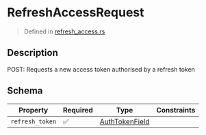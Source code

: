 # RefreshAccessRequest
> Defined in [refresh_access.rs](../../../../../interface/src/interface/routes/auth/refresh_access.rs)

## Description
POST: Requests a new access token authorised by a refresh token

## Schema

| Property | Required | Type | Constraints |
| --- | --- | --- | --- |
| `refresh_token` | ✅ | [AuthTokenField](../../../fields/auth_token/AuthTokenField.md) |     | 


